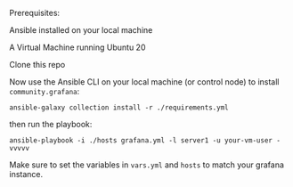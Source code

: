 Prerequisites:

Ansible installed on your local machine

A Virtual Machine running Ubuntu 20

Clone this repo

Now use the Ansible CLI on your local machine (or control node) to install `community.grafana`:

```
ansible-galaxy collection install -r ./requirements.yml
```

then run the playbook:

```
ansible-playbook -i ./hosts grafana.yml -l server1 -u your-vm-user -vvvvv
```

Make sure to set the variables in `vars.yml` and `hosts` to match your grafana instance.